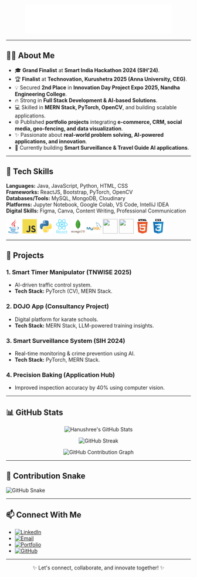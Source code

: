 <p align="center">
  <img src="./assets/hanu.gif" width="400px" height = "250px"/>
</p>

---

## 👩‍💻 About Me

- 🎓 **Grand Finalist** at **Smart India Hackathon 2024 (SIH'24)**.  
- 🏆 **Finalist** at **Technovation, Kurushetra 2025 (Anna University, CEG)**.  
- 💡 Secured **2nd Place** in **Innovation Day Project Expo 2025, Nandha Engineering College**.  
- 🔥 Strong in **Full Stack Development & AI-based Solutions**.  
- 💻 Skilled in **MERN Stack, PyTorch, OpenCV**, and building scalable applications.  
- 🌐 Published **portfolio projects** integrating **e-commerce, CRM, social media, geo-fencing, and data visualization**.  
- ✨ Passionate about **real-world problem solving, AI-powered applications, and innovation**.  
- 🌱 Currently building **Smart Surveillance & Travel Guide AI applications**.  

---

## 🔧 Tech Skills  

**Languages:** Java, JavaScript, Python, HTML, CSS  
**Frameworks:** ReactJS, Bootstrap, PyTorch, OpenCV  
**Databases/Tools:** MySQL, MongoDB, Cloudinary  
**Platforms:** Jupyter Notebook, Google Colab, VS Code, IntelliJ IDEA  
**Digital Skills:** Figma, Canva, Content Writing, Professional Communication  

<p align="left">
  <img src="https://raw.githubusercontent.com/devicons/devicon/master/icons/java/java-original.svg" width="40" height="40"/>
  <img src="https://raw.githubusercontent.com/devicons/devicon/master/icons/javascript/javascript-original.svg" width="40" height="40"/>
  <img src="https://raw.githubusercontent.com/devicons/devicon/master/icons/python/python-original.svg" width="40" height="40"/>
  <img src="https://raw.githubusercontent.com/devicons/devicon/master/icons/react/react-original-wordmark.svg" width="40" height="40"/>
  <img src="https://raw.githubusercontent.com/devicons/devicon/master/icons/mongodb/mongodb-original-wordmark.svg" width="40" height="40"/>
  <img src="https://raw.githubusercontent.com/devicons/devicon/master/icons/mysql/mysql-original-wordmark.svg" width="40" height="40"/>
  <img src="https://www.vectorlogo.zone/logos/opencv/opencv-icon.svg" width="40" height="40"/>
  <img src="https://www.vectorlogo.zone/logos/pytorch/pytorch-icon.svg" width="40" height="40"/>
  <img src="https://raw.githubusercontent.com/devicons/devicon/master/icons/html5/html5-original-wordmark.svg" width="40" height="40"/>
  <img src="https://raw.githubusercontent.com/devicons/devicon/master/icons/css3/css3-original-wordmark.svg" width="40" height="40"/>
</p>

---

## 🚀 Projects  

### 1. **Smart Timer Manipulator** (TNWISE 2025)  
- AI-driven traffic control system.  
- **Tech Stack:** PyTorch (CV), MERN Stack.  

### 2. **DOJO App** (Consultancy Project)  
- Digital platform for karate schools.  
- **Tech Stack:** MERN Stack, LLM-powered training insights.  

### 3. **Smart Surveillance System** (SIH 2024)  
- Real-time monitoring & crime prevention using AI.  
- **Tech Stack:** PyTorch, MERN Stack.  

### 4. **Precision Baking (Application Hub)**  
- Improved inspection accuracy by 40% using computer vision.  

---

## 📊 GitHub Stats  

<p align="center">
  <img src="https://github-readme-stats.vercel.app/api?username=hanushree29&theme=radical&show_icons=true&hide_border=true&count_private=true" alt="Hanushree's GitHub Stats" />
</p>

<p align="center">
  <img src="https://github-readme-streak-stats.herokuapp.com/?user=hanushree29&theme=radical&hide_border=true" alt="GitHub Streak"/>
</p>

<p align="center">
  <img src="https://github-readme-activity-graph.vercel.app/graph?username=hanushree29&theme=react-dark&hide_border=true&color=ffb000&line=00e7ff&point=ffb000&area=true" alt="GitHub Contribution Graph"/>
</p>

---

## 🐍 Contribution Snake  

![GitHub Snake](https://github.com/hanushree29/hanushree29/blob/output/github-contribution-grid-snake-dark.svg)

---

## 📫 Connect With Me  

- [![LinkedIn](https://img.shields.io/badge/LinkedIn-Profile-blue?style=for-the-badge&logo=linkedin)](https://www.linkedin.com/in/hanushree-m-54222528a/)  
- [![Email](https://img.shields.io/badge/Email-hanushree60%40gmail.com-red?style=for-the-badge&logo=gmail)](mailto:hanushree60@gmail.com)  
- [![Portfolio](https://img.shields.io/badge/Portfolio-Website-purple?style=for-the-badge&logo=web)](https://hanushree-m.s3.us-east-1.amazonaws.com/portfolio.html)  
- [![GitHub](https://img.shields.io/badge/GitHub-hanushree29-black?style=for-the-badge&logo=github)](https://github.com/hanushree29)  

---

<p align="center">✨ Let's connect, collaborate, and innovate together! ✨</p>
